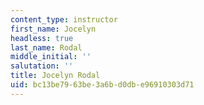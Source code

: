 ```yaml
---
content_type: instructor
first_name: Jocelyn
headless: true
last_name: Rodal
middle_initial: ''
salutation: ''
title: Jocelyn Rodal
uid: bc13be79-63be-3a6b-d0db-e96910303d71
---
```

